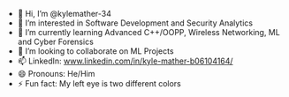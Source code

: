 - 👋 Hi, I’m @kylemather-34
- 👀 I’m interested in Software Development and Security Analytics
- 🌱 I’m currently learning Advanced C++/OOPP, Wireless Networking, ML and Cyber Forensics
- 💞️ I’m looking to collaborate on ML Projects
- 📫 LinkedIn: www.linkedin.com/in/kyle-mather-b06104164/
- 😄 Pronouns: He/Him
- ⚡ Fun fact: My left eye is two different colors

<!---
kylemather-34/kylemather-34 is a ✨ special ✨ repository because its `README.md` (this file) appears on your GitHub profile.
You can click the Preview link to take a look at your changes.
--->
